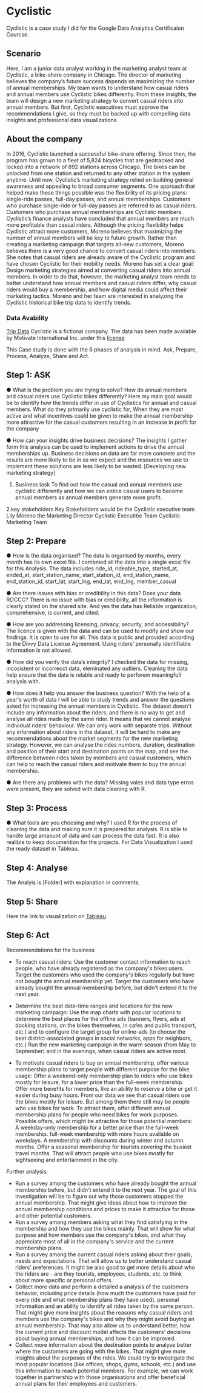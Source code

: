 # Cyclistic

Cyclistic is a case study I did for the Google Data Analytics Certificaion Courcse. 

## Scenario
Here, I am a junior data analyst working in the marketing analyst team at Cyclistic, a bike-share company in Chicago. The director of marketing believes the company’s future success depends on maximizing the number of annual memberships. My team wants to understand how casual riders and annual members use Cyclistic bikes differently. From these insights, the team will design a new marketing strategy to convert casual riders into annual members. But first, Cyclistic executives must approve the recommendations I give, so they must be backed up with compelling data insights and professional data visualizations.

## About the company
In 2016, Cyclistic launched a successful bike-share offering. Since then, the program has grown to a fleet of 5,824 bicycles that are geotracked and locked into a network of 692 stations across Chicago. The bikes can be unlocked from one station and returned to any other station in the system anytime. Until now, Cyclistic’s marketing strategy relied on building general awareness and appealing to broad consumer segments. One approach that helped make these things possible was the flexibility of its pricing plans: single-ride passes, full-day passes, and annual memberships. Customers who purchase single-ride or full-day passes are referred to as casual riders. Customers who purchase annual memberships are Cyclistic members. Cyclistic’s finance analysts have concluded that annual members are much more profitable than casual riders. Although the pricing flexibility helps Cyclistic attract more customers, Moreno believes that maximizing the number of annual members will be key to future growth. Rather than creating a marketing campaign that targets all-new customers, Moreno believes there is a very good chance to convert casual riders into members. She notes that casual riders are already aware of the Cyclistic program and have chosen Cyclistic for their mobility needs. Moreno has set a clear goal: Design marketing strategies aimed at converting casual riders into annual members. In order to do that, however, the marketing analyst team needs to better understand how annual members and casual riders differ, why casual riders would buy a membership, and how digital media could affect their marketing tactics. Moreno and her team are interested in analyzing the Cyclistic historical bike trip data to identify trends.

### Data Avability
[Trip Data](https://divvy-tripdata.s3.amazonaws.com/index.html)
Cyclistic is a fictional company. The data has been made available by Motivate International Inc. under this [license](https://ride.divvybikes.com/data-license-agreement)

This Case study is done with the 6 phases of analysis in mind. Ask, Prepare, Process, Analyze, Share and Act.

## Step 1: ASK

● What is the problem you are trying to solve?
How do annual members and casual riders use Cyclistic bikes differently? 
Here my main goal would be to identify how the trends differ in use of Cyclistics for annual and casual members. What do they primarily use cyclistic for, When they are most active and what incentives could be given to make the annual membership more attractive for the casual customers resulting in an increase in profit for the company

● How can your insights drive business decisions?
The insights I gather form this analysis can be used to implement actions to drive the annual memberships up. Business decisions on data are far more concrete and the results are more likely to be in as we expect and the resources we use to implement these solutions are less likely to be wasted. 
[Developing new marketing strategy]


1. Business task
To find out how the casual and annual members use cyclistic differently and how we can entice casual users to become annual members as annual members generate more profit.

2.key stakeholders
Key Stakeholders would be the Cyclistic executive team 
Lily Moreno the Marketing Director
Cyclistic Executibe Team
Cyclistic Marketing Team

## Step 2: Prepare

● How is the data organised?
The data is organised by months, every month has its own excel file. I combnied all the data into a single excel file for this Analysis. The data includes ride_id, rideable_type, started_at, ended_at, start_station_name, start_station_id, end_station_name, end_station_id, start_lat, start_lng, end_lat, end_lng, member_casual

● Are there issues with bias or credibility in this data? Does your data ROCCC?
	There is no issue with bias or credibility, all the information is clearly stated on the shared site. And yes the data has Reliable organization, comprehensive, is current, and cited.

● How are you addressing licensing, privacy, security, and accessibility?
The licence is given with the data and can be used to modify and show our findings. It is open to use for all. This data is public and provided according to the Divvy Data License Agreement. Using riders’ personally identifiable information is not allowed.

● How did you verify the data’s integrity?
I checked the data for missing, incosistent or incorrecct data, eleminated any outliers. Cleaning the data help ensure that the data is relable and ready to perforem meaningfull analysis with. 

● How does it help you answer the business question?
With the help of a year's worth of data I will be able to study trends and answer the questions asked for increasing the annual members in Cyclistic. 
The dataset doesn't include any information about the riders, and there is no way to get and analyse all rides made by the same rider. It means that we cannot analyse individual riders’ behaviour. We can only work with separate trips. Without any information about riders in the dataset, it will be hard to make any recommendations about the market segments for the new marketing strategy.
However, we can analyse the rides numbers, duration, destination and position of their start and destination points on the map, and see the difference between rides taken by members and casual customers, which can help to reach the casual riders and motivate them to buy the annual membership.

● Are there any problems with the data?
Missing vales and data type erros were present, they are solved with data cleaning with R.


## Step 3: Process

● What tools are you choosing and why?
I used R for the process of cleaning the data and making sure it is prepared for analysis. R is able to handle large amaount of data and can process the data fast. R is also realible to keep documention for the projects. For Data Visualization I used the ready dataset in Tableau. 

## Step 4: Analyse
The Analyis is [Folder] with explanation in comments.

## Step 5: Share
 Here the link to visualization on [Tableau](https://github.com/nidhichavan9/Cyclistic/blob/main/cyclistic_main.R)
 
## Step 6: Act
Recommendations for the business

- To reach casual riders:
Use the customer contact information to reach people, who have already registered as the company's bikes users. Target the customers who used the company's bikes regularly but have not bought the annual membership yet. Target the customers who have already bought the annual membership before, but didn't extend it to the next year.

- Determine the best date-time ranges and locations for the new marketing campaign:
Use the map charts with popular locations to determine the best places for the offline ads (banners, flyers, ads at docking stations, on the bikes themselves, in cafes and public transport, etc.) and to configure the target group for online-ads (to choose the best district-associated groups in social networks, apps for neighbors, etc.) Run the new marketing campaign in the warm season (from May to September) and in the evenings, when casual riders are active most.

- To motivate casual riders to buy an annual membership, offer various membership plans to target people with different purpose for the bike usage:
Offer a weekend-only membership plan to riders who use bikes mostly for leisure, for a lower price than the full-week membership. Offer more benefits for members, like an ability to reserve a bike or get it easier during busy hours. From our data we see that casual riders use the bikes mostly for leisure. But among them there still may be people who use bikes for work. To attract them, offer different annual membership plans for people who need bikes for work purposes. 
Possible offers, which might be attractive for those potential members:
A weekday-only membership for a better price than the full-week membership. full-week membership with more hours available on weekdays. A membership with discounts during winter and autumn months. Offer a seasonal membership for tourists covering the busiest travel months. That will attract people who use bikes mostly for sightseeing and entertainment in the city.

Further analysis:
- Run a survey among the customers who have already bought the annual membership before, but didn't extend it to the next year. The goal of this investigation will be to figure out why those customers stopped the annual membership. That might give ideas about how to improve the annual membership conditions and prices to make it attractive for those and other potential customers.
- Run a survey among members asking what they find satisfying in the membership and how they use the bikes mainly. That will show for what purpose and how members use the company's bikes, and what they appreciate most of all in the company's service and the current membership plans.
- Run a survey among the current casual riders asking about their goals, needs and expectations. That will allow us to better understand casual riders' preferences. It might be also good to get more details about who the riders are - are they tourists, employees, students, etc. to think about more specific or personal offers.
- Collect more data and perform a detailed a analysis of the customers behavior, including price details (how much the customers have paid for every ride and what membership plans they have used), personal information and an ability to identify all rides taken by the same person. That might give more insights about the reasons why casual riders and members use the company's bikes and why they might avoid buying an annual membership. That may also allow us to understand better, how the current price and discount model affects the customers' decisions about buying annual memberships, and how it can be improved.
- Collect more information about the destination points to analyse better where the customers are going with the bikes. That might give more insights about the purposes of the rides. We could try to investigate the most popular locations (like offices, shops, gyms, schools, etc.) and use this information to reach potential members. For example, we can work together in partnership with those organisations and offer beneficial annual plans for their employees and customers.

